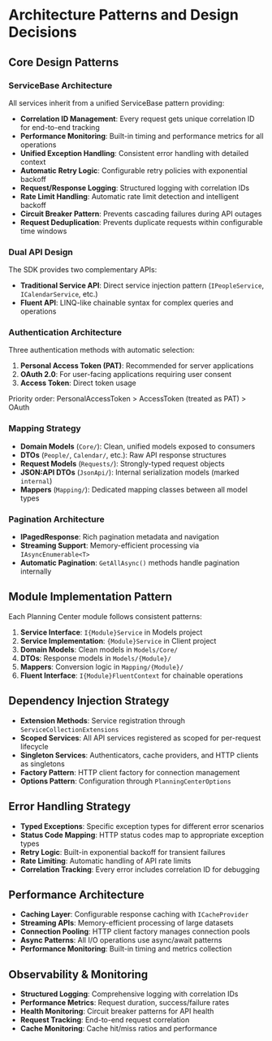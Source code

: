 # Architecture Patterns and Design Decisions

## Core Design Patterns

### ServiceBase Architecture
All services inherit from a unified ServiceBase pattern providing:
- **Correlation ID Management**: Every request gets unique correlation ID for end-to-end tracking
- **Performance Monitoring**: Built-in timing and performance metrics for all operations
- **Unified Exception Handling**: Consistent error handling with detailed context
- **Automatic Retry Logic**: Configurable retry policies with exponential backoff
- **Request/Response Logging**: Structured logging with correlation IDs
- **Rate Limit Handling**: Automatic rate limit detection and intelligent backoff
- **Circuit Breaker Pattern**: Prevents cascading failures during API outages
- **Request Deduplication**: Prevents duplicate requests within configurable time windows

### Dual API Design
The SDK provides two complementary APIs:
- **Traditional Service API**: Direct service injection pattern (`IPeopleService`, `ICalendarService`, etc.)
- **Fluent API**: LINQ-like chainable syntax for complex queries and operations

### Authentication Architecture
Three authentication methods with automatic selection:
1. **Personal Access Token (PAT)**: Recommended for server applications
2. **OAuth 2.0**: For user-facing applications requiring user consent
3. **Access Token**: Direct token usage

Priority order: PersonalAccessToken > AccessToken (treated as PAT) > OAuth

### Mapping Strategy
- **Domain Models** (`Core/`): Clean, unified models exposed to consumers
- **DTOs** (`People/`, `Calendar/`, etc.): Raw API response structures
- **Request Models** (`Requests/`): Strongly-typed request objects
- **JSON:API DTOs** (`JsonApi/`): Internal serialization models (marked `internal`)
- **Mappers** (`Mapping/`): Dedicated mapping classes between all model types

### Pagination Architecture
- **IPagedResponse<T>**: Rich pagination metadata and navigation
- **Streaming Support**: Memory-efficient processing via `IAsyncEnumerable<T>`
- **Automatic Pagination**: `GetAllAsync()` methods handle pagination internally

## Module Implementation Pattern
Each Planning Center module follows consistent patterns:

1. **Service Interface**: `I{Module}Service` in Models project
2. **Service Implementation**: `{Module}Service` in Client project
3. **Domain Models**: Clean models in `Models/Core/`
4. **DTOs**: Response models in `Models/{Module}/`
5. **Mappers**: Conversion logic in `Mapping/{Module}/`
6. **Fluent Interface**: `I{Module}FluentContext` for chainable operations

## Dependency Injection Strategy
- **Extension Methods**: Service registration through `ServiceCollectionExtensions`
- **Scoped Services**: All API services registered as scoped for per-request lifecycle
- **Singleton Services**: Authenticators, cache providers, and HTTP clients as singletons
- **Factory Pattern**: HTTP client factory for connection management
- **Options Pattern**: Configuration through `PlanningCenterOptions`

## Error Handling Strategy
- **Typed Exceptions**: Specific exception types for different error scenarios
- **Status Code Mapping**: HTTP status codes map to appropriate exception types
- **Retry Logic**: Built-in exponential backoff for transient failures
- **Rate Limiting**: Automatic handling of API rate limits
- **Correlation Tracking**: Every error includes correlation ID for debugging

## Performance Architecture
- **Caching Layer**: Configurable response caching with `ICacheProvider`
- **Streaming APIs**: Memory-efficient processing of large datasets
- **Connection Pooling**: HTTP client factory manages connection pools
- **Async Patterns**: All I/O operations use async/await patterns
- **Performance Monitoring**: Built-in timing and metrics collection

## Observability & Monitoring
- **Structured Logging**: Comprehensive logging with correlation IDs
- **Performance Metrics**: Request duration, success/failure rates
- **Health Monitoring**: Circuit breaker patterns for API health
- **Request Tracking**: End-to-end request correlation
- **Cache Monitoring**: Cache hit/miss ratios and performance